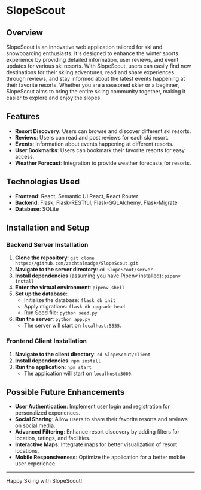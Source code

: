 # SlopeScout

## Overview

SlopeScout is an innovative web application tailored for ski and snowboarding enthusiasts. It's designed to enhance the winter sports experience by providing detailed information, user reviews, and event updates for various ski resorts. With SlopeScout, users can easily find new destinations for their skiing adventures, read and share experiences through reviews, and stay informed about the latest events happening at their favorite resorts. Whether you are a seasoned skier or a beginner, SlopeScout aims to bring the entire skiing community together, making it easier to explore and enjoy the slopes.


## Features

- **Resort Discovery**: Users can browse and discover different ski resorts.
- **Reviews**: Users can read and post reviews for each ski resort.
- **Events**: Information about events happening at different resorts.
- **User Bookmarks**: Users can bookmark their favorite resorts for easy access.
- **Weather Forecast**: Integration to provide weather forecasts for resorts.

## Technologies Used

- **Frontend**: React, Semantic UI React, React Router
- **Backend**: Flask, Flask-RESTful, Flask-SQLAlchemy, Flask-Migrate
- **Database**: SQLite

## Installation and Setup

### Backend Server Installation

1. **Clone the repository**: `git clone https://github.com/zachtalmadge/SlopeScout.git`
2. **Navigate to the server directory**: `cd SlopeScout/server`
3. **Install dependencies** (assuming you have Pipenv installed): `pipenv install`
4. **Enter the virtual environment**: `pipenv shell`
5. **Set up the database**: 
   - Initialize the database: `flask db init`
   - Apply migrations: `flask db upgrade head`
   - Run Seed file: `python seed.py`
6. **Run the server**: `python app.py`
   - The server will start on `localhost:5555`.

### Frontend Client Installation

1. **Navigate to the client directory**: `cd SlopeScout/client`
2. **Install dependencies**: `npm install`
3. **Run the application**: `npm start`
   - The application will start on `localhost:3000`.

## Possible Future Enhancements

- **User Authentication**: Implement user login and registration for personalized experiences.
- **Social Sharing**: Allow users to share their favorite resorts and reviews on social media.
- **Advanced Filtering**: Enhance resort discovery by adding filters for location, ratings, and facilities.
- **Interactive Maps**: Integrate maps for better visualization of resort locations.
- **Mobile Responsiveness**: Optimize the application for a better mobile user experience.

---

Happy Skiing with SlopeScout!